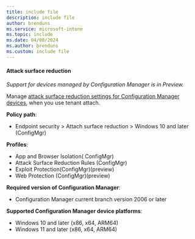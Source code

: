 ```yaml
---
title: include file
description: include file
author: brenduns  
ms.service: microsoft-intune
ms.topic: include
ms.date: 04/08/2024
ms.author: brenduns
ms.custom: include file
---
```


#### Attack surface reduction

*Support for devices managed by Configuration Manager is in Preview.*

Manage [attack surface reduction settings for Configuration Manager devices](../protect/endpoint-security-asr-profile-settings.md#attack-surface-reduction-configmgr), when you use tenant attach.

**Policy path**:

- Endpoint security > Attach surface reduction > Windows 10 and later (ConfigMgr)  

**Profiles**:

- App and Browser Isolation( ConfigMgr)
- Attack Surface Reduction Rules (ConfigMgr)
- Exploit Protection(ConfigMgr)(preview)
- Web Protection (ConfigMgr)(preview)


**Required version of Configuration Manager**:

- Configuration Manager current branch version 2006 or later

**Supported Configuration Manager device platforms**:

- Windows 10 and later (x86, x64, ARM64)
- Windows 11 and later (x86, x64, ARM64)